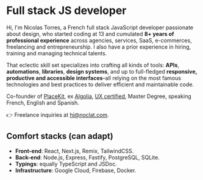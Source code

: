 # Full stack JS developer

Hi, I'm Nicolas Torres, a French full stack JavaScript developer passionate about design, who started coding at 13 and cumulated **8+ years of professional experience** across agencies, services, SaaS, e-commerces, freelancing and entrepreneurship. I also have a prior experience in hiring, training and managing technical talents.

That eclectic skill set specializes into crafting all kinds of tools: **APIs**, **automations**, **libraries**, **design systems**, and up to full-fledged **responsive, productive and accessible interfaces**–all relying on the most famous technologies and best practices to deliver efficient and maintainable code.

Co-founder of [PlaceKit](https://placekit.io), ex [Algolia](https://algolia.com), [UX certified](https://www.interaction-design.org/members/nicolas-torres/certificate/course/fltqnHSHvRtrgdLHzN), Master Degree, speaking French, English and Spanish.

👉 Freelance inquiries at [hi@noclat.com](mailto:hi@noclat.com).

## Comfort stacks (can adapt)

- **Front-end**: React, Next.js, Remix, TailwindCSS.
- **Back-end**: Node.js, Express, Fastify, PostgreSQL, SQLite.
- **Typings**: equally TypeScript and JSDoc.
- **Infrastructure**: Google Cloud, Firebase, Docker.

